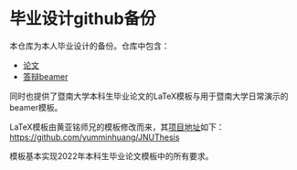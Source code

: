 # 毕业设计github备份

本仓库为本人毕业设计的备份。仓库中包含：

- [论文](https://github.com/ID-VerNe/jnuthesis/tree/main/paper)
- [答辩beamer](https://github.com/ID-VerNe/jnuthesis/tree/main/beamer)

同时也提供了暨南大学本科生毕业论文的LaTeX模板与用于暨南大学日常演示的beamer模板。

LaTeX模板由黄亚铭师兄的模板修改而来，其[项目地址](https://github.com/yumminhuang/JNUThesis)如下：https://github.com/yumminhuang/JNUThesis

模板基本实现2022年本科生毕业论文模板中的所有要求。


